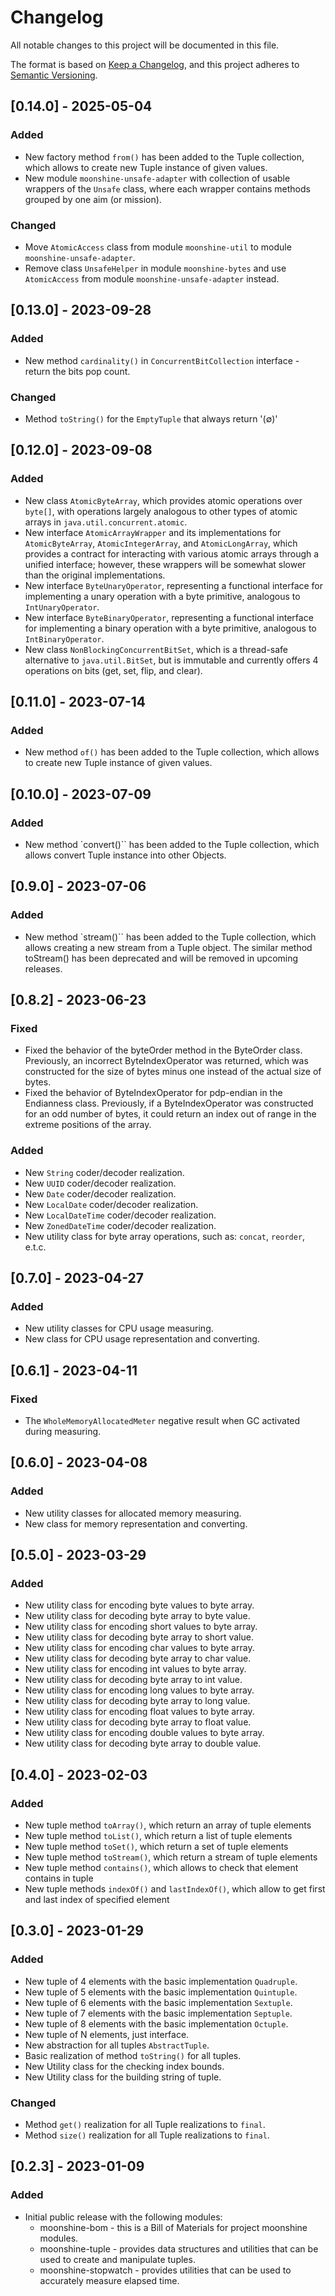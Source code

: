 # Changelog

All notable changes to this project will be documented in this file.

The format is based on [Keep a Changelog](https://keepachangelog.com/en/1.0.0/),
and this project adheres to [Semantic Versioning](https://semver.org/spec/v2.0.0.html).


## [0.14.0] - 2025-05-04
### Added
- New factory method `from()` has been added to the Tuple collection, which allows to create
  new Tuple instance of given values.
- New module `moonshine-unsafe-adapter` with collection of usable wrappers of the `Unsafe` class, where each wrapper contains methods grouped by one aim (or
  mission).

### Changed
- Move `AtomicAccess` class from module `moonshine-util` to module `moonshine-unsafe-adapter`.
- Remove class `UnsafeHelper` in module `moonshine-bytes` and use `AtomicAccess` from module `moonshine-unsafe-adapter` instead.


## [0.13.0] - 2023-09-28
### Added
- New method `cardinality()` in `ConcurrentBitCollection` interface - return the bits pop count.

### Changed
- Method `toString()` for the `EmptyTuple` that always return '(∅)'


## [0.12.0] - 2023-09-08
### Added
- New class `AtomicByteArray`, which provides atomic operations over `byte[]`, with operations largely analogous to other types of atomic arrays
  in `java.util.concurrent.atomic`.
- New interface `AtomicArrayWrapper` and its implementations for `AtomicByteArray`, `AtomicIntegerArray`, and `AtomicLongArray`, which provides a contract for
  interacting with various atomic arrays through a unified interface; however, these wrappers will be somewhat slower than the original implementations.
- New interface `ByteUnaryOperator`, representing a functional interface for implementing a unary operation with a byte primitive, analogous
  to `IntUnaryOperator`.
- New interface `ByteBinaryOperator`, representing a functional interface for implementing a binary operation with a byte primitive, analogous
  to `IntBinaryOperator`.
- New class `NonBlockingConcurrentBitSet`, which is a thread-safe alternative to `java.util.BitSet`, but is immutable and currently offers 4 operations on
  bits (get, set, flip, and clear).


## [0.11.0] - 2023-07-14
### Added
- New method `of()` has been added to the Tuple collection, which allows to create
  new Tuple instance of given values.


## [0.10.0] - 2023-07-09
### Added
- New method `convert()`` has been added to the Tuple collection, which allows convert
  Tuple instance into other Objects.


## [0.9.0] - 2023-07-06
### Added
- New method `stream()`` has been added to the Tuple collection, which allows creating a new stream
  from a Tuple object. The similar method toStream() has been deprecated and will be removed in upcoming releases.


## [0.8.2] - 2023-06-23
### Fixed
- Fixed the behavior of the byteOrder method in the ByteOrder class. Previously, an incorrect ByteIndexOperator
  was returned, which was constructed for the size of bytes minus one instead of the actual size of bytes.
- Fixed the behavior of ByteIndexOperator for pdp-endian in the Endianness class. Previously, if a ByteIndexOperator was constructed
  for an odd number of bytes, it could return an index out of range in the extreme positions of the array.

### Added
- New `String` coder/decoder realization.
- New `UUID` coder/decoder realization.
- New `Date` coder/decoder realization.
- New `LocalDate` coder/decoder realization.
- New `LocalDateTime` coder/decoder realization.
- New `ZonedDateTime` coder/decoder realization.
- New utility class for byte array operations, such as: `concat`, `reorder`, e.t.c.


## [0.7.0] - 2023-04-27
### Added
- New utility classes for CPU usage measuring.
- New class for CPU usage representation and converting.


## [0.6.1] - 2023-04-11
### Fixed
- The `WholeMemoryAllocatedMeter` negative result when GC activated during measuring.


## [0.6.0] - 2023-04-08
### Added
- New utility classes for allocated memory measuring.
- New class for memory representation and converting.


## [0.5.0] - 2023-03-29
### Added
- New utility class for encoding byte values to byte array.
- New utility class for decoding byte array to byte value.
- New utility class for encoding short values to byte array.
- New utility class for decoding byte array to short value.
- New utility class for encoding char values to byte array.
- New utility class for decoding byte array to char value.
- New utility class for encoding int values to byte array.
- New utility class for decoding byte array to int value.
- New utility class for encoding long values to byte array.
- New utility class for decoding byte array to long value.
- New utility class for encoding float values to byte array.
- New utility class for decoding byte array to float value.
- New utility class for encoding double values to byte array.
- New utility class for decoding byte array to double value.


## [0.4.0] - 2023-02-03
### Added
- New tuple method `toArray()`, which return an array of tuple elements
- New tuple method `toList()`, which return a list of tuple elements
- New tuple method `toSet()`, which return a set of tuple elements
- New tuple method `toStream()`, which return a stream of tuple elements
- New tuple method `contains()`, which allows to check that element contains in tuple
- New tuple methods `indexOf()` and `lastIndexOf()`, which allow to get first and last index of specified element


## [0.3.0] - 2023-01-29
### Added
- New tuple of 4 elements with the basic implementation `Quadruple`.
- New tuple of 5 elements with the basic implementation `Quintuple`.
- New tuple of 6 elements with the basic implementation `Sextuple`.
- New tuple of 7 elements with the basic implementation `Septuple`.
- New tuple of 8 elements with the basic implementation `Octuple`.
- New tuple of N elements, just interface.
- New abstraction for all tuples `AbstractTuple`.
- Basic realization of method `toString()` for all tuples.
- New Utility class for the checking index bounds.
- New Utility class for the building string of tuple.

### Changed
- Method `get()` realization for all Tuple realizations to `final`.
- Method `size()` realization for all Tuple realizations to `final`.


## [0.2.3] - 2023-01-09
### Added
- Initial public release with the following modules:
    - moonshine-bom - this is a Bill of Materials for project moonshine modules.
    - moonshine-tuple - provides data structures and utilities that can be used to create and manipulate tuples.
    - moonshine-stopwatch - provides utilities that can be used to accurately measure elapsed time.

